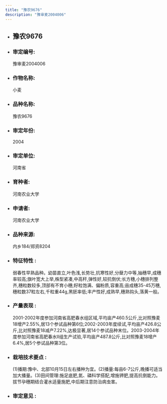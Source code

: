 ```yaml
---
title: "豫农9676"
description: "豫审麦2004006"
---
```

* ## 豫农9676
* ###  审定编号:  
   豫审麦2004006

*  ### 作物名称:  
   小麦

*   ###  品种名称: 
    豫农9676

*   ### 审定年份: 
    2004

*   ### 审定单位:  
    河南省

*   ### 育种者:  
    河南农业大学

*   ### 申请者:  
    河南农业大学

*   ### 品种来源:  
    内乡184/郑资8204

*   ### 特征特性 : 
    弱春性早熟品种。幼苗直立,叶色浅,长势壮,抗寒性好,分蘖力中等,抽穗早,成穗率较高;旗叶宽大上举,株型紧凑,中高秆,弹性好,较抗倒伏;长方穗,小穗排列整齐,穗粒数较多,顶部有不育小穗;籽粒饱满、偏粉质,容重高;亩成穗35-45万穗,穗粒数37粒左右,千粒重44g,黑胚率低;丰产性好,成熟早,穗熟钩头,落黄一般。

*   ### 产量表现 : 
    2001-2002年度参加河南省高肥春水组区域,平均亩产460.5公斤,比对照豫麦18增产2.55%,居13个参试品种第6位;2002-2003年度续试,平均亩产426.8公斤,比对照豫麦18减产7.22%,达极显著,居14个参试品种末位。2003-2004年度参加河南省高肥春水Ⅱ组生产试验,平均亩产487.8公斤,比对照豫麦18增产6.4%,居5个参试品种第3位。

*   ### 栽培技术要点 : 
    (1)播期:豫中、北部10月15日左右播种为宜。(2)播量:每亩6-7公斤,晚播可适当加大播量。(3)田间管理:施足底肥,氮、磷科学搭配,增施钾肥,提高抗倒能力。拔节孕穗期结合灌水适量施肥,中后期注意防治病虫害。

*   ### 审定意见 : 
    
